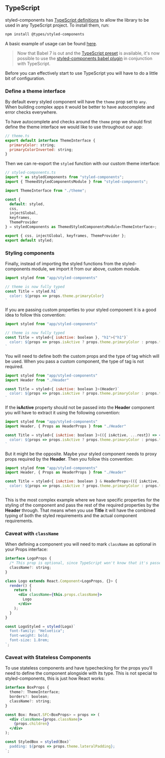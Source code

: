 ## TypeScript

styled-components has [TypeScript definitions](https://www.npmjs.com/package/@types/styled-components) to allow the library to be used in any TypeScript project. To install them, run:

```bash
npm install @types/styled-components
```

A basic example of usage can be found [here](https://github.com/patrick91/Styled-Components-Typescript-Example).

> Now that Babel 7 is out and the [TypeScript preset](https://babeljs.io/docs/en/babel-preset-typescript) is available, it's now possible to use the [styled-components babel plugin](/docs/tooling#babel-plugin) in conjunction with TypeScript.

Before you can effectively start to use TypeScript you will have to do a little bit of configuration.

### Define a theme interface

By default every styled component will have the `theme` prop set to `any`.
When building complex apps it would be better to have autocomplete and error checks everywhere.

To have autocomplete and checks around the `theme` prop we should first define the theme
interface we would like to use throughout our app:

```jsx
// theme.ts
export default interface ThemeInterface {
  primaryColor: string;
  primaryColorInverted: string;
}
```

Then we can re-export the `styled` function with our custom theme interface:

```jsx
// styled-components.ts
import * as styledComponents from "styled-components";
import { ThemedStyledComponentsModule } from "styled-components";

import ThemeInterface from "./theme";

const {
  default: styled,
  css,
  injectGlobal,
  keyframes,
  ThemeProvider
} = styledComponents as ThemedStyledComponentsModule<ThemeInterface>;

export { css, injectGlobal, keyframes, ThemeProvider };
export default styled;
```

### Styling components
Finally, instead of importing the styled functions from the styled-components module,
we import it from our above, custom module.

```jsx
import styled from "app/styled-components"

// theme is now fully typed
const Title = styled.h1`
  color: ${props => props.theme.primaryColor}
`
```

If you are passing custom properties to your styled component it is a good idea to follow this convention:

```jsx
import styled from "app/styled-components"

// theme is now fully typed
const Title = styled<{ isActive: boolean }, "h1">("h1")`
  color: ${props => props.isActive ? props.theme.primaryColor : props.theme.secondaryColor}
`
```

You will need to define both the custom props and the type of tag which will be used. When you pass a custom component,
the type of tag is not required.

```jsx
import styled from "app/styled-components"
import Header from "./Header"

const Title = styled<{ isActive: boolean }>(Header)`
  color: ${props => props.isActive ? props.theme.primaryColor : props.theme.secondaryColor}
`
```

If the **isActive** property should not be passed into the **Header** component you will have to extract it using the
following convention:

```jsx
import styled from "app/styled-components"
import Header, { Props as HeaderProps } from "./Header"

const Title = styled<{ isActive: boolean }>(({ isActive, ...rest}) => <Header {...rest} />)`
  color: ${props => props.isActive ? props.theme.primaryColor : props.theme.secondaryColor}
`
```

But it might be the opposite. Maybe your styled component needs to proxy props required by the **Header**. Then
you follow this convention:

```jsx
import styled from "app/styled-components"
import Header, { Props as HeaderProps } from "./Header"

const Title = styled<{ isActive: boolean } & HeaderProps>(({ isActive, ...rest}) => <Header {...rest} />)`
  color: ${props => props.isActive ? props.theme.primaryColor : props.theme.secondaryColor}
`
```

This is the most complex example where we have specific properties for the styling of the component and pass
the rest of the required properties by the **Header** through. That means when you use **Title** it will have
the combined typing of both the styled requirements and the actual component requirements.


### Caveat with `className`

When defining a component you will need to mark `className` as optional
in your Props interface:

```jsx
interface LogoProps {
  /* This prop is optional, since TypeScript won't know that it's passed by the wrapper */
  className?: string;
}

class Logo extends React.Component<LogoProps, {}> {
  render() {
    return (
      <div className={this.props.className}>
        Logo
      </div>
    );
  }
}

const LogoStyled = styled(Logo)`
  font-family: "Helvetica";
  font-weight: bold;
  font-size: 1.8rem;
`;
```

### Caveat with Stateless Components

To use stateless components and have typechecking for the props you'll need to define
the component alongside with its type. This is not special to styled-components, this is just
how React works:

```jsx
interface BoxProps {
  theme?: ThemeInterface;
  borders?: boolean;
  className?: string;
}

const Box: React.SFC<BoxProps> = props => (
  <div className={props.className}>
    {props.children}
  </div>
);

const StyledBox = styled(Box)`
  padding: ${props => props.theme.lateralPadding};
`;
```
